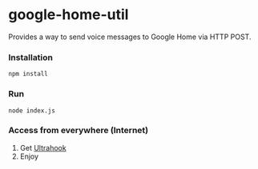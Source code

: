 # google-home-util

Provides a way to send voice messages to Google Home via HTTP POST.

### Installation

  `npm install`

### Run

`node index.js`

### Access from everywhere (Internet)

1. Get [Ultrahook](http://www.ultrahook.com/)
2. Enjoy
